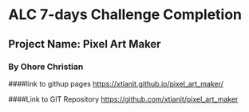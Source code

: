 # ALC 7-days Challenge Completion
## Project Name: Pixel Art Maker
### By **Ohore Christian**
####link to githup pages
https://xtianit.github.io/pixel_art_maker/

####Link to GIT Repository
https://github.com/xtianit/pixel_art_maker
